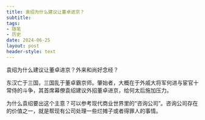 ```yaml
---
title: 袁绍为什么建议让董卓进京？
subtitle: 
tags: 
- 随笔
- 历史
date: 2024-06-25
layout: post
header-style: text
---
```


袁绍为什么建议让董卓进京？外来和尚好念经？

东汉亡于三国，三国乱于董卓霸京师。肇始者，大概在于外戚大将军何进与宦官十常侍的斗争，其首席幕僚袁绍建议外招董卓进京，给何太后施加压力。

为什么袁绍要出这个主意？可以参考现代商业世界里的“咨询公司”。咨询公司存在的价值之一，就是帮现有公司处理一些烂摊子或者得罪人的事情。